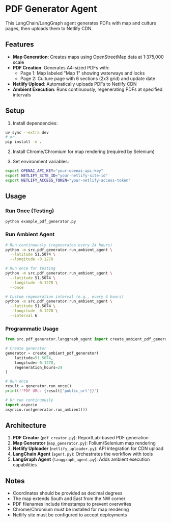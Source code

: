 # PDF Generator Agent

This LangChain/LangGraph agent generates PDFs with map and culture pages, then uploads them to Netlify CDN.

## Features

- **Map Generation**: Creates maps using OpenStreetMap data at 1:375,000 scale
- **PDF Creation**: Generates A4-sized PDFs with:
  - Page 1: Map labeled "Map 1" showing waterways and locks
  - Page 2: Culture page with 6 sections (2x3 grid) and update date
- **Netlify Upload**: Automatically uploads PDFs to Netlify CDN
- **Ambient Execution**: Runs continuously, regenerating PDFs at specified intervals

## Setup

1. Install dependencies:
```bash
uv sync --extra dev
# or
pip install -e .
```

2. Install Chrome/Chromium for map rendering (required by Selenium)

3. Set environment variables:
```bash
export OPENAI_API_KEY="your-openai-api-key"
export NETLIFY_SITE_ID="your-netlify-site-id"
export NETLIFY_ACCESS_TOKEN="your-netlify-access-token"
```

## Usage

### Run Once (Testing)

```python
python example_pdf_generator.py
```

### Run Ambient Agent

```bash
# Run continuously (regenerates every 24 hours)
python -m src.pdf_generator.run_ambient_agent \
  --latitude 51.5074 \
  --longitude -0.1278

# Run once for testing
python -m src.pdf_generator.run_ambient_agent \
  --latitude 51.5074 \
  --longitude -0.1278 \
  --once

# Custom regeneration interval (e.g., every 6 hours)
python -m src.pdf_generator.run_ambient_agent \
  --latitude 51.5074 \
  --longitude -0.1278 \
  --interval 6
```

### Programmatic Usage

```python
from src.pdf_generator.langgraph_agent import create_ambient_pdf_generator

# Create generator
generator = create_ambient_pdf_generator(
    latitude=51.5074,
    longitude=-0.1278,
    regeneration_hours=24
)

# Run once
result = generator.run_once()
print(f"PDF URL: {result['public_url']}")

# Or run continuously
import asyncio
asyncio.run(generator.run_ambient())
```

## Architecture

1. **PDF Creator** (`pdf_creator.py`): ReportLab-based PDF generation
2. **Map Generator** (`map_generator.py`): Folium/Selenium map rendering
3. **Netlify Uploader** (`netlify_uploader.py`): API integration for CDN upload
4. **LangChain Agent** (`agent.py`): Orchestrates the workflow with tools
5. **LangGraph Agent** (`langgraph_agent.py`): Adds ambient execution capabilities

## Notes

- Coordinates should be provided as decimal degrees
- The map extends South and East from the NW corner
- PDF filenames include timestamps to prevent overwrites
- Chrome/Chromium must be installed for map rendering
- Netlify site must be configured to accept deployments